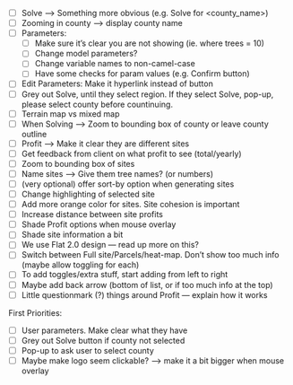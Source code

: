- [ ] Solve —> Something more obvious  (e.g. Solve for <county_name>)
- [ ] Zooming in county —> display county name
- [ ] Parameters:
    - [ ] Make sure it’s clear you are not showing (ie. where trees = 10)
    - [ ] Change model parameters?
    - [ ] Change variable names to non-camel-case
    - [ ] Have some checks for param values (e.g. Confirm button)
- [ ] Edit Parameters: Make it hyperlink instead of button
- [ ] Grey out Solve, until they select region. If they select Solve, pop-up, please select county before countinuing.
- [ ] Terrain map vs mixed map
- [ ] When Solving —> Zoom to bounding box of county or leave county outline
- [ ] Profit —> Make it clear they are different sites
- [ ] Get feedback from client on what profit to see (total/yearly)
- [ ] Zoom to bounding box of sites
- [ ] Name sites —> Give them tree names? (or numbers)
- [ ] (very optional) offer sort-by option when generating sites
- [ ] Change highlighting of selected site
- [ ] Add more orange color for sites. Site cohesion is important
- [ ] Increase distance between site profits
- [ ] Shade Profit options when mouse overlay
- [ ] Shade site information a bit
- [ ] We use Flat 2.0 design — read up more on this?
- [ ] Switch between Full site/Parcels/heat-map. Don’t show too much info (maybe allow toggling for each)
- [ ] To add toggles/extra stuff, start adding from left to right
- [ ] Maybe add back arrow (bottom of list, or if too much info at the top)
- [ ] Little questionmark (?) things around Profit — explain how it works

First Priorities:
- [ ] User parameters. Make clear what they have
- [ ] Grey out Solve button if county not selected
- [ ] Pop-up to ask user to select county
- [ ] Maybe make logo seem clickable? —> make it a bit bigger when mouse overlay